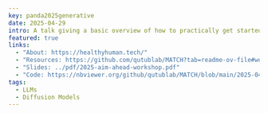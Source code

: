 ```yaml
---
key: panda2025generative
date: 2025-04-29
intro: A talk giving a basic overview of how to practically get started with generative AI for a biomedical audience. This workshop was done as part of the NIH AIM-AHEAD DICB program.
featured: true
links:
  - "About: https://healthyhuman.tech/"
  - "Resources: https://github.com/qutublab/MATCH?tab=readme-ov-file#workshop-2"
  - "Slides: ../pdf/2025-aim-ahead-workshop.pdf"
  - "Code: https://nbviewer.org/github/qutublab/MATCH/blob/main/2025-04-29-Gen-AI/genai-biomedical-code.ipynb"
tags:
  - LLMs
  - Diffusion Models
---
```

